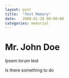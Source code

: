 ```yaml
---
layout: post
title:  "Test Memory"
date:   2000-01-28 00:00:00
categories: memorial
---
```

# Mr. John Doe

Ipsem lorum test

Is there something to do
